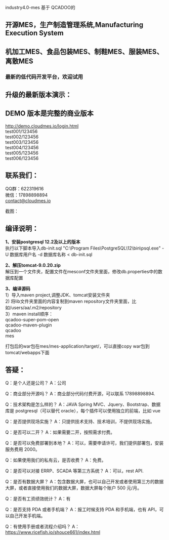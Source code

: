  industry4.0-mes 基于 QCADOO的 
## **开源MES，生产制造管理系统,Manufacturing Execution System**

## **机加工MES、食品包装MES、制鞋MES、服装MES、离散MES**

### 最新的低代码开发平台，欢迎试用


## **升级的最新版本演示**：
## DEMO 版本是完整的商业版本 
http://demo.cloudmes.io/login.html \
test001/123456 \
test002/123456 \
test003/123456 \
test004/123456 \
test005/123456 \
test006/123456

## **联系我们：** 
QQ群：622319616 \
微信：17898898894 \
contact@cloudmes.io

截图：



## **编译说明：**
**1、安装postgresql 12.2及以上的版本** \
执行以下脚本导入db-init.sql "C:\Program Files\PostgreSQL\12\bin\psql.exe" -U 数据库用户名 -d 数据库名称 < db-init.sql

**2、解压tomcat-9.0.20.zip** \
解压到一个文件夹，配置文件在mesconf文件夹里面，修改db.properties中的数据库配置

**3、编译源码** \
1）导入maven project,调整JDK、tomcat安装文件夹 \
2) 将lib文件夹里面的内容复制到maven repository文件夹里面，比如/users/aa/.m2/repository \
3）maven install顺序：\
   qcadoo-super-pom-open \
   qcadoo-maven-plugin \
   qcadoo \
   mes

打包后的war包在mes/mes-application/target/，可以直接copy war包到tomcat/webapps下面

## **答疑：**
Q：是个人还是公司？ A：公司

Q：商业部分开源吗？ A：商业部分代码付费开源，可以联系 17898898894.

Q：技术架构是怎么样的？ A：JAVA Spring MVC、Jquery、Bootstrap、数据库是 postgresql（可以替代 oracle），每个插件可以使用独立的前端，比如 vue

Q：是否提供现场实施？ A：只提供技术支持、技术培训，不提供现场实施。

Q：是否可以二开？ A：如果需要二开，按照需求付费。

Q：是否可以免费部署到本地？ A：可以，需要申请许可，我们提供部署包，安装服务费用 2000。

Q：如果使用我们的私有云，是否收费？ A：免费。

Q：是否可以对接 ERRP、SCADA 等第三方系统？ A：可以，rest API.

Q：是否有数据大屏？ A：包含数据大屏，也可以自己开发或者使用第三方的数据大屏，或者直接使用我们的数据大屏，数据大屏每个账户 500 元/月。

Q：是否有工资绩效统计？ A：有

Q：是否支持 PDA 或者手机端？ A：报工时候支持 PDA 和手机端，也有 API，可以自己开发手机端。

Q：有使用手册或者流程介绍吗？ A：https://www.ricefish.io/shouce661/index.html
